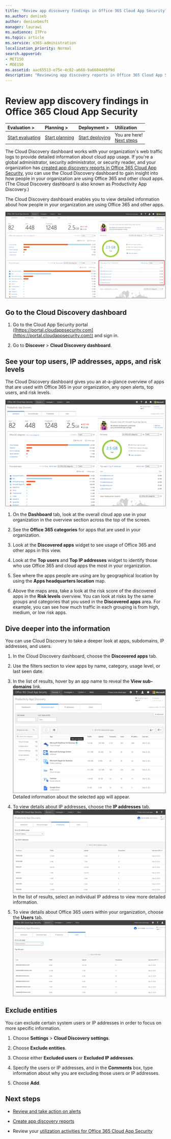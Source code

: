 ```yaml
---
title: "Review app discovery findings in Office 365 Cloud App Security"
ms.author: deniseb
author: denisebmsft
manager: laurawi
ms.audience: ITPro
ms.topic: article
ms.service: o365-administration
localization_priority: Normal
search.appverid:
- MET150
- MOE150
ms.assetid: aac65513-e75e-4c82-a668-9a6604dd9f9d
description: "Reviewing app discovery reports in Office 365 Cloud App Security can help you learn more about how people in your organization use cloud apps. After you've created app discovery reports using log files from your firewalls and proxies, review the results in the app discovery dashboard."
---
```


# Review app discovery findings in Office 365 Cloud App Security
  
|****Evaluation** \>**|****Planning** \>**|****Deployment** \>**|****Utilization****|
|:-----|:-----|:-----|:-----|
|[Start evaluating](office-365-cas-overview.md) <br/> |[Start planning](get-ready-for-office-365-cas.md) <br/> |[Start deploying](turn-on-office-365-cas.md) <br/> |You are here!  <br/> [Next steps](#next-steps) <br/> |
   
The Cloud Discovery dashboard works with your organization's web traffic logs to provide detailed information about cloud app usage. If you're a global administrator, security administrator, or security reader, and your organization has [created app discovery reports in Office 365 Cloud App Security](create-app-discovery-reports-in-ocas.md), you can use the Cloud Discovery dashboard to gain insight into how people in your organization are using Office 365 and other cloud apps. (The Cloud Discovery dashboard is also known as Productivity App Discovery.)
  
 The Cloud Discovery dashboard enables you to view detailed information about how people in your organization are using Office 365 and other apps. 
  
![The Cloud Discovery dashboard has been updated](media/12712681-c0b3-4cb3-b7fd-2cf2ad4e825f.png)
     
## Go to the Cloud Discovery dashboard

1. Go to the Cloud App Security portal ([https://portal.cloudappsecurity.com](https://portal.cloudappsecurity.com)) and sign in.
    
2. Go to **Discover** \> **Cloud Discovery dashboard**.
    
## See your top users, IP addresses, apps, and risk levels

The Cloud Discovery dashboard gives you an at-a-glance overview of apps that are used with Office 365 in your organization, any open alerts, top users, and risk levels.
  
![Cloud Discovery dashboaard](media/06696946-fbdf-4781-b5b8-2ac074fcb2a1.png)
  
1. On the **Dashboard** tab, look at the overall cloud app use in your organization in the overview section across the top of the screen. 
    
2. See the **Office 365 categories** for apps that are used in your organization. 
    
3. Look at the **Discovered apps** widget to see usage of Office 365 and other apps in this view. 
    
4. Look at the **Top users** and **Top IP addresses** widget to identify those who use Office 365 and cloud apps the most in your organization. 
    
5. See where the apps people are using are by geographical location by using the **Apps headquarters location** map. 
    
6. Above the maps area, take a look at the risk score of the discovered apps in the **Risk levels** overview. You can look at risks by the same groups and categories that you used in the **Discovered apps** area. For example, you can see how much traffic in each grouping is from high, medium, or low risk apps. 
    
## Dive deeper into the information

You can use Cloud Discovery to take a deeper look at apps, subdomains, IP addresses, and users.
  
1. In the Cloud Discovery dashboard, choose the **Discovered apps** tab. 
    
2. Use the filters section to view apps by name, category, usage level, or last seen date.
    
3. In the list of results, hover by an app name to reveal the **View sub-domains** link.<br/> ![Hover next to an app to reveal a link to view subdomain details](media/4a212215-8a2c-46fd-9ef9-89e4064658a6.png)<br/>Detailed information about the selected app will appear.
    
4. To view details about IP addresses, choose the **IP addresses** tab.<br/>![Cloud Discovery shows detailed information about IP addresses](media/0c742bf6-da9e-4d22-8656-a27a5007d5d5.png)<br/>In the list of results, select an individual IP address to view more detailed information.
    
5. To view details about Office 365 users within your organization, choose the **Users** tab.<br/>![Cloud Discovery - users info](media/2d9c2d85-01e6-4057-8020-d9a68f26bbac.png)
  
## Exclude entities

You can exclude certain system users or IP addresses in order to focus on more specific information.
  
1. Choose **Settings** \> **Cloud Discovery settings**.
    
2. Choose **Exclude entities**.
    
3. Choose either **Excluded users** or **Excluded IP addresses**.
    
4. Specify the users or IP addresses, and in the **Comments** box, type information about why you are excluding those users or IP addresses. 
    
5. Choose **Add**.
    
## Next steps

- [Review and take action on alerts](review-office-365-cas-alerts.md)
    
- [Create app discovery reports](create-app-discovery-reports-in-ocas.md)
    
- Review your [utilization activities for Office 365 Cloud App Security](utilization-activities-for-ocas.md)
    


